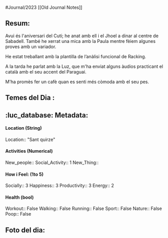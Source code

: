 #Journal/2023 
[[Old Journal Notes]]
## Resum: 
Avui és l'aniversari del Cuti; he anat amb ell i el Jhoel a dinar al centre de Sabadell. També he xerrat una mica amb la Paula mentre fèiem algunes proves amb un variador.

He estat treballant amb la plantilla de l’anàlisi funcional de Racking.

A la tarda he parlat amb la Luz, que m'ha enviat alguns àudios practicant el català amb el seu accent del Paraguai.

M'ha promès fer un cafè quan es senti més còmoda amb el seu pes.
## Temes del Dia :


## :luc_database:  Metadata: 
#### Location (String)
Location:: "Sant quirze"

#### Activities (Numerical)
New_people::
Social_Activity::  1
New_Thing::

#### How i Feel:  (1to 5)
Socially:: 3
Happiness:: 3
Productivity:: 3
Energy::  2

#### Health (bool)
Workout:: False
Walking:: False
Running:: False
Sport:: False
Nature:: False
Poop:: False

## Foto del dia:

